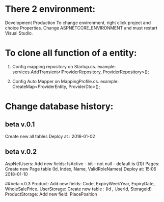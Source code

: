 ﻿# There 2 environment: 
Development
Production
To change environment, right click project and choice Properties. Change ASPNETCORE_ENVIRONMENT and must restart Visual Studio.

# To clone all function of a entity: 
1. Config mapping repository on Startup.cs. example:  
services.AddTransient<IProviderRepository, ProviderRepository>();

2. Config Auto Mapper on MappingProfile.cs. example: 
 CreateMap<ProviderEntity, ProviderDto>();

 # Change database history: 
  
  ## beta v.0.1 
  Create new all tables
  Deploy at : 2018-01-02
  
  ## beta v.0.2
  AspNetUsers: Add new fields: IsActive - bit - not null - default is ((1))
  Pages: Create new Page table (Id, Index, Name, ValidRoleNames)
  Deploy at: 15:06 2018-01-10

  ##beta v.0.3 
  Product: Add new fields: Code, ExpiryWeekYear, ExpiryDate, WholeSalePrice.
  UserStorage: Create new table : (Id , UserId, StorageId)
  ProductStorage: Add new field: PlacePosition